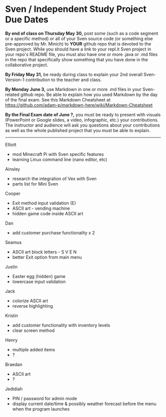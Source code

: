 # Sven / Independent Study Project Due Dates

**By end of class on Thursday May 30,** post some (such as a code segment or a specific method) or all of your Sven source code (or something else pre-approved by Mr. Minich) to **YOUR** github repo that is devoted to the Sven project. While you should have a link to your repl.it Sven project in your repo's README file, you must also have one or more .java or .md files in the repo that specifically show something that you have done in the collaborative project.

**By Friday May 31,** be ready during class to explain your 2nd overall Sven-Version-1 contribution to the teacher and class.

**By Monday June 3,** use Markdown in one or more .md files in your Sven-related github repo. Be able to explain how you used Markdown by the day of the final exam. See this Markdown Cheatsheet at https://github.com/adam-p/markdown-here/wiki/Markdown-Cheatsheet

**By the Final Exam date of June ?,** you must be ready to present with visuals (PowerPoint or Google slides, a video, infographic, etc.) your contributions. The instructor and audience will ask you questions about your contributions as well as the whole published project that you must be able to explain.

---

Elliott
- mod Minecraft Pi with Sven specific features
- learning Linux command line (nano editor, etc)

Ainsley
- research the integration of Vex with Sven
- parts list for Mini Sven

Cooper
- Exit method input validation (E)
- ASCII art - vending machine
- hidden game code inside ASCII art

Dan
- add customer purchase functionality x 2

Seamus
- ASCII art block letters - S V E N
- better Exit option from main menu

Justin
- Easter egg (hidden) game
- lowercase input validation

Jack
- colorize ASCII art
- reverse highlighting

Kristin
- add customer functionality with inventory levels
- clear screen method

Henry
- multiple added items
- ?

Braedan 
- ASCII art
- ?

Jedidiah
- PIN / password for admin mode
- display current date/time & possibly weather forecast before the menu when the program launches
